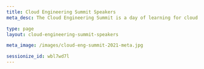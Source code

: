```yaml
---
title: Cloud Engineering Summit Speakers
meta_desc: The Cloud Engineering Summit is a day of learning for cloud practitioners about cloud infrastructure, modern applications, and everything in between. Oct 20-21, 2021.

type: page
layout: cloud-engineering-summit-speakers

meta_image: /images/cloud-eng-summit-2021-meta.jpg

sessionize_id: wbl7wd7l
---
```

